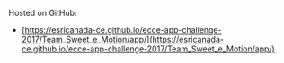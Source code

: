 Hosted on GitHub:
- [https://esricanada-ce.github.io/ecce-app-challenge-2017/Team_Sweet_e_Motion/app/](https://esricanada-ce.github.io/ecce-app-challenge-2017/Team_Sweet_e_Motion/app/)
